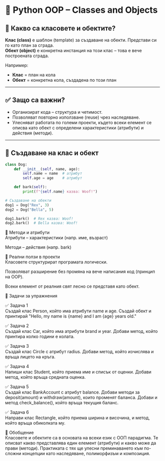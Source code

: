 # 📝 Python OOP – Classes and Objects

## 🔹 Какво са класовете и обектите?  
**Клас (class)** е шаблон (template) за създаване на обекти. Представи си го като план за сграда.  
**Обект (object)** е конкретна инстанция на този клас – това е вече построената сграда.

Например:  
- **Клас** = план на кола  
- **Обект** = конкретна кола, създадена по този план

---

## ✅ Защо са важни?  
- Организират кода – структура и четимост.  
- Позволяват повторно използване (reuse) чрез наследяване.  
- Улесняват работата по големи проекти, където всеки елемент се описва като обект с определени характеристики (атрибути) и действия (методи).

---

## 🔹 Създаване на клас и обект

```python
class Dog:
    def __init__(self, name, age):
        self.name = name  # атрибут
        self.age = age    # атрибут

    def bark(self):
        print(f"{self.name} казва: Woof!")

# Създаване на обекти
dog1 = Dog("Rex", 3)
dog2 = Dog("Bella", 5)

dog1.bark()  # Rex казва: Woof!
dog2.bark()  # Bella казва: Woof!
```

🔹 Методи и атрибути  
Атрибути – характеристики (напр. име, възраст)  

Методи – действия (напр. bark)  

🔹 Реални ползи в проекти  
Класовете структурират програмата логически.  

Позволяват разширение без промяна на вече написания код (принцип на OOP).  

Всеки елемент от реалния свят лесно се представя като обект.  

📝 Задачи за упражнения  

✅ Задача 1  
Създай клас Person, който има атрибути name и age. Създай обект и принтирай "Hello, my name is {name} and I am {age} years old."  

✅ Задача 2  
Създай клас Car, който има атрибути brand и year. Добави метод, който принтира колко години е колата.  

✅ Задача 3  
Създай клас Circle с атрибут radius. Добави метод, който изчислява и връща лицето на кръга.  

✅ Задача 4  
Напиши клас Student, който приема име и списък от оценки. Добави метод, който връща средната оценка.  

✅ Задача 5  
Създай клас BankAccount с атрибут balance. Добави методи за deposit(amount) и withdraw(amount), които променят баланса. Добави и метод check_balance(), който връща текущия баланс.  

✅ Задача 6  
Направи клас Rectangle, който приема ширина и височина, и метод, който връща обиколката му.  

📌 Обобщение  
Класовете и обектите са в основата на всеки език с ООП парадигма. Те описват какво представлява един елемент (атрибути) и какво може да прави (методи). Практиката с тях ще улесни преминаването към по-сложни концепции като наследяване, полиморфизъм и композиция.
